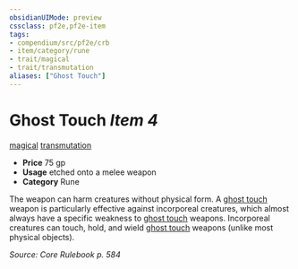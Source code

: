 ```yaml
---
obsidianUIMode: preview
cssclass: pf2e,pf2e-item
tags:
- compendium/src/pf2e/crb
- item/category/rune
- trait/magical
- trait/transmutation
aliases: ["Ghost Touch"]
---
```

# Ghost Touch *Item 4*  
[magical](rules/traits/magical.md "Magical Item Trait")  [transmutation](rules/traits/transmutation.md "Transmutation School Trait")  

- **Price** 75 gp
- **Usage** etched onto a melee weapon
- **Category** Rune

The weapon can harm creatures without physical form. A [ghost touch](compendium/equipment/items/ghost-touch.md) weapon is particularly effective against incorporeal creatures, which almost always have a specific weakness to [ghost touch](compendium/equipment/items/ghost-touch.md) weapons. Incorporeal creatures can touch, hold, and wield [ghost touch](compendium/equipment/items/ghost-touch.md) weapons (unlike most physical objects).

*Source: Core Rulebook p. 584*